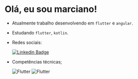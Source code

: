 # Olá, eu sou marciano!

- Atualmente trabalho desenvolvendo em `flutter` e `angular`.
- Estudando `flutter`, `kotlin`.
- Redes sociais:

     [![Linkedin Badge](https://img.shields.io/badge/LinkedIn-0077B5?style=for-the-badge&logo=linkedin&logoColor=white)](https://br.linkedin.com/in/marciano-pereira-003a6619a?trk=public_profile_browsemap_profile-result-card_result-card_full-click)

- Competências técnicas;

     ![Flutter](https://img.shields.io/badge/Flutter-white?style=for-the-badge&logo=flutter&logoColor=02569B)
     ![Flutter](https://img.shields.io/badge/Angular-white?style=for-the-badge&logo=angular&logoColor=B00020)
     
     <!--![Flutter](https://img.shields.io/badge/Dart-white?style=for-the-badge&logo=dart&logoColor=0175C2)-->
     <!--![Flutter](https://img.shields.io/badge/TypeScript-white?style=for-the-badge&logo=typeScript&logoColor=02569B)-->

